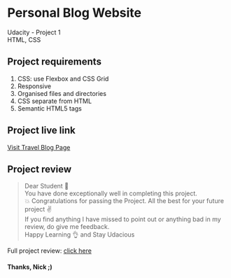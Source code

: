 # Personal Blog Website
Udacity - Project 1<br>
HTML, CSS

## Project requirements

1. CSS: use Flexbox and CSS Grid
2. Responsive
3. Organised files and directories
4. CSS separate from HTML
5. Semantic HTML5 tags

## Project live link

[Visit Travel Blog Page](https://nicojuhari.github.io/travel-blog/)

## Project review

> Dear Student :wave:<br>
You have done exceptionally well in completing this project.<br>
:boom: Congratulations for passing the Project. All the best for your future project :v:<br>
If you find anything I have missed to point out or anything bad in my review, do give me feedback.<br>
Happy Learning :ok_hand: and Stay Udacious

Full project review: [click here](https://drive.google.com/file/d/18d6AVh3wkWBP0en3mbddL-DGxvXWxu_f/view?usp=sharing)

#### Thanks, Nick ;)
